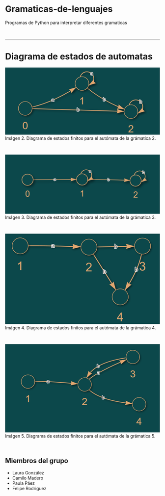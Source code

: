 # Gramaticas-de-lenguajes
Programas de Python para interpretar diferentes gramaticas

<br>

---------
# Diagrama de estados de automatas 

![Modelo Autómata G2](./src/model-g2.png)
Imágen 2. Diagrama de estados finitos para el autómata de la grámatica 2.

<br>

![Modelo Autómata G3](./src/model-g3.png)
Imágen 3. Diagrama de estados finitos para el autómata de la grámatica 3.

<br>

![Modelo Autómata G4](./src/model-g4.png)
Imágen 4. Diagrama de estados finitos para el autómata de la grámatica 4.

<br>

![Modelo Automata G5](./src/model-g5.png)
Imágen 5. Diagrama de estados finitos para el autómata de la grámatica 5.


<br>

## Miembros del grupo

- Laura González
- Camilo Madero
- Paula Páez
- Felipe Rodriguez